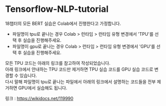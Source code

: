 # Tensorflow-NLP-tutorial

18챕터의 모든 BERT 실습은 Colab에서 진행한다고 가정합니다.  

* 파일명이 tpu로 끝나는 경우 Colab > 런타임 > 런타임 유형 변경에서 'TPU'를 선택 후 실습을 진행해주세요.
* 파일명이 gpu로 끝나는 경우 Colab > 런타임 > 런타임 유형 변경에서 'GPU'를 선택 후 실습을 진행해주세요.

모든 TPU 코드는 아래의 링크를 참고하여 작성되었습니다.  
아래 링크에서 안내하는 TPU 코드만 제거하면 TPU 실습 코드를 GPU 실습 코드로 변경할 수 있습니다.  
다시 말해 파일명이 tpu로 끝나는 파일에서 아래의 링크에서 설명하는 코드들을 전부 제거하면 GPU에서 실습해도 됩니다.  

링크 : https://wikidocs.net/119990
